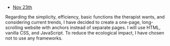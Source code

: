 - <ins>Nov 23th</ins>

Regarding the simplicity, efficiency, basic functions the therapist wants, and considering current trends, I have decided to create a one-page, long-scrolling website with anchors instead of separate pages.
I will use HTML, vanilla CSS, and JavaScript.
To reduce the ecological impact, I have chosen not to use any frameworks.


